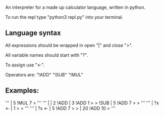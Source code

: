 An interpreter for a made up calculator language, written in python. 

To run the repl type "python3 repl.py" into your terminal.



## Language syntax

All expressions should be wrapped in open "|" and close ">".

All variable names should start with "?".

To assign use "<-".

Operators are:
"!ADD"
"!SUB"
"!MUL"



## Examples:
'''
| 5 !MUL 7 >
'''
'''
| | 2 !ADD | 3 !ADD 1 > > !SUB | 5 !ADD 7 > >
'''
'''
| ?x <- | 1 > >
'''
'''
| ?x <- | 5 !ADD 7 > > | 20 !ADD 10 >
'''
